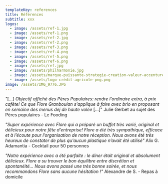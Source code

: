 ```yaml
---
templateKey: references
title: Références
subtitle: xxx
logos:
  - image: /assets/ref-1.jpg
  - image: /assets/ref-1.png
  - image: /assets/ref-2.jpg
  - image: /assets/ref-2.png
  - image: /assets/ref-3.png
  - image: /assets/ref-4.png
  - image: /assets/ref-5.png
  - image: /assets/ref-6.png
  - image: /assets/ref.jpg
  - image: /assets/philharmonie.jpg
  - image: /assets/marque-puissante-strategie-creation-valeur-accenture-201904.jpg
  - image: /assets/logo-crédit-agricole-png.png
image: /assets/IMG_9776.JPG
---
```

*"*\[...] *Objectif affiché des Pères Populaires: rendre l'ordinaire extra, à prix cafète! Ce que Flore Granboulan s'applique à faire avec brio en proposant en semaine des menus dej de haute volée* \[...]" Julie Gerbet au sujet des Pères populaires - Le Fooding 

*"Super expérience avec Flore qui a préparé un buffet très varié, original et délicieux pour notre fête d'entreprise! Flore a été très sympathique, efficace et à l’écoute pour l’organisation de notre réception. Nous avons été très heureux de constater de plus qu'aucun plastique n’avait été utilisé"* Alix G. Adamantia - Cocktail pour 50 personnes

*"Notre expérience avec a été parfaite : le diner était original et absolument délicieux. Flore a su trouver le bon équilibre entre discrétion et spontanéité... Nous avons passé une très bonne soirée, et nous recommandons Flore sans aucune hésitation !"* Alexandre de S. - Repas à domicile
